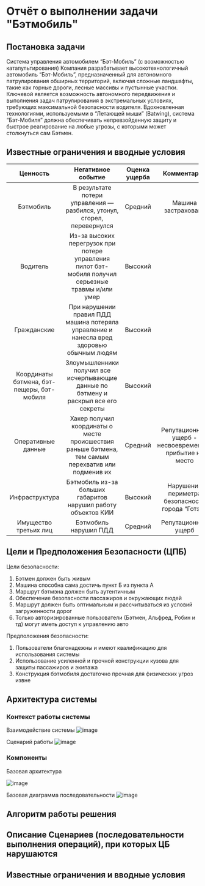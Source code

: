 # Отчёт о выполнении задачи "Бэтмобиль"
## Постановка задачи ##
Система управления автомобилем “Бэт-Мобиль” (с возможностью катапультирования)
Компания разрабатывает высокотехнологичный автомобиль “Бэт-Мобиль”, предназначенный для автономного патрулирования обширных территорий, включая сложные ландшафты, такие как горные дороги, лесные массивы и пустынные участки. Ключевой является возможность автономного передвижения и выполнения задач патрулирования в экстремальных условиях, требующих максимальной безопасности водителя. Вдохновленная технологиями, используемыми в “Летающей мыши” (Batwing), система “Бэт-Мобиля” должна обеспечивать непревзойденную защиту и быстрое реагирование на любые угрозы, с которыми может столкнуться сам Бэтмен.

## Известные ограничения и вводные условия ##
  Ценность | Негативное событие | Оценка ущерба | Комментарий
  | :---:  | :---: | :---: | :---: |
  Бэтмобиль | В результате потери управления — разбился, утонул, сгорел, перевернулся | Средний | Машина застрахована | |
  Водитель | Из-за высоких перегрузок при потере управления пилот бэт-мобиля получил серьезные травмы и/или умер | Высокий | | 
  Гражданские | При нарушении правил ПДД машина потеряла управление и нанесла вред здоровью обычным людям | Высокий | |
  Координаты бэтмена, бэт-пещеры, бэт-мобиля | Злоумышленники получил все исчерпывающие данные по бэтмену и раскрыл все его секреты | Высокий |  
  Оперативные данные | Хакер получил координаты о месте происшествия раньше бэтмена, тем самым перехватив или подменив их | Средний | Репутационный ущерб - несвоевременное прибытие на место
  Инфраструктура | Бэтмобиль из-за больших габаритов нарушил работу объектов КИИ | Высокий | Нарушение периметра безопасности города “Готэм”
  Имущество третьих лиц | Бэтмобиль нарушил ПДД | Средний | Репутационный ущерб
## Цели и Предположения Безопасности (ЦПБ) ##
Цели безопасности:
  1. Бэтмен должен быть живым
  2. Машина способна сама достичь пункт Б из пункта А  
  3. Маршрут бэтмэна должен быть аутентичным
  4. Обеспечение безопасности пассажиров и окружающих людей
  5. Маршрут должен быть оптимальным и рассчитываться из условий загруженности дорог 
  6. Только авторизированные пользователи (Бэтмен, Альфред, Робин и тд) могут иметь доступ к управлению авто

Предположения безопасности:
  1. Пользователи благонадежны и имеют квалификацию для использования системы 
  2. Использование усиленной и прочной конструкции кузова для защиты пассажиров и экипажа
  3. Конструкция бэтмобиля достаточно прочная для физических угроз извне 


## Архитектура системы ##
### Контекст работы системы
Взаимодействие системы
![image](https://github.com/user-attachments/assets/c80ee2de-f9b2-4190-84f0-a3e6bb9d1900)


Сценарий работы
![image](https://github.com/user-attachments/assets/2eb767e4-b0c8-4a10-8539-f2ba2e774228)

### Компоненты

Базовая архитектура

![image](https://github.com/user-attachments/assets/081375dc-7e36-454a-94cf-fed0f0815a17)


Базовая диаграмма последовательности
![image](https://github.com/user-attachments/assets/6550b5da-e7ab-49d8-a0d7-892401fa5ff2)









## Алгоритм работы решения ##
## Описание Сценариев (последовательности выполнения операций), при которых ЦБ нарушаются ##
## Известные ограничения и вводные условия ##


